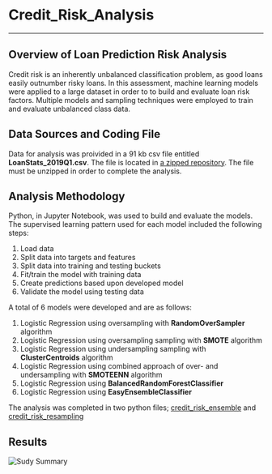 # Credit_Risk_Analysis
----------------------------------------------------------------------------------

## Overview of Loan Prediction Risk Analysis
Credit risk is an inherently unbalanced classification problem, as good loans easily outnumber risky loans.  In this assessment, machine learning models were applied to a large dataset in order to to build and evaluate loan risk factors.   Multiple models and sampling techniques were employed to train and evaluate unbalanced class data.

## Data Sources and Coding File
Data for analysis was proivided in a 91 kb csv file entitled **LoanStats_2019Q1.csv**.  The file is located in   [a zipped repository](/Module-17-Challenge-Resources.zip). The file must be unzipped in order to complete the analysis.  

## Analysis Methodology
Python, in Jupyter Notebook, was used to build and evaluate the models.  The supervised learning pattern used for each model included the following steps:  
1. Load data
2. Split data into targets and features
3. Split data into training and testing buckets
4. Fit/train the model with training data
5. Create predictions based upon developed model
6. Validate the model using testing data

A total of 6 models were developed and are as follows:
1. Logistic Regression using oversampling with **RandomOverSampler** algorithm
2. Logistic Regression using oversampling sampling with **SMOTE** algorithm
3. Logistic Regression using undersampling sampling with **ClusterCentroids** algorithm
4. Logistic Regression using combined approach of over- and undersampling with **SMOTEENN** algorithm
5. Logistic Regression using **BalancedRandomForestClassifier**
6. Logistic Regression using **EasyEnsembleClassifier**

The analysis was completed in two python files; [credit_risk_ensemble](credit_risk_ensemble.ipynb) and [credit_risk_resampling](credit_risk_resampling.ipynb)

## Results




 ![Sudy Summary](Vine_Summary_DF.PNG)

